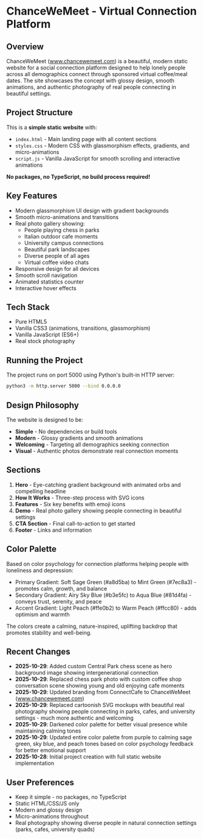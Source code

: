 # ChanceWeMeet - Virtual Connection Platform

## Overview
ChanceWeMeet (www.chancewemeet.com) is a beautiful, modern static website for a social connection platform designed to help lonely people across all demographics connect through sponsored virtual coffee/meal dates. The site showcases the concept with glossy design, smooth animations, and authentic photography of real people connecting in beautiful settings.

## Project Structure
This is a **simple static website** with:
- `index.html` - Main landing page with all content sections
- `styles.css` - Modern CSS with glassmorphism effects, gradients, and micro-animations
- `script.js` - Vanilla JavaScript for smooth scrolling and interactive animations

**No packages, no TypeScript, no build process required!**

## Key Features
- Modern glassmorphism UI design with gradient backgrounds
- Smooth micro-animations and transitions
- Real photo gallery showing:
  - People playing chess in parks
  - Italian outdoor cafe moments
  - University campus connections
  - Beautiful park landscapes
  - Diverse people of all ages
  - Virtual coffee video chats
- Responsive design for all devices
- Smooth scroll navigation
- Animated statistics counter
- Interactive hover effects

## Tech Stack
- Pure HTML5
- Vanilla CSS3 (animations, transitions, glassmorphism)
- Vanilla JavaScript (ES6+)
- Real stock photography

## Running the Project
The project runs on port 5000 using Python's built-in HTTP server:
```bash
python3 -m http.server 5000 --bind 0.0.0.0
```

## Design Philosophy
The website is designed to be:
- **Simple** - No dependencies or build tools
- **Modern** - Glossy gradients and smooth animations
- **Welcoming** - Targeting all demographics seeking connection
- **Visual** - Authentic photos demonstrate real connection moments

## Sections
1. **Hero** - Eye-catching gradient background with animated orbs and compelling headline
2. **How It Works** - Three-step process with SVG icons
3. **Features** - Six key benefits with emoji icons
4. **Demo** - Real photo gallery showing people connecting in beautiful settings
5. **CTA Section** - Final call-to-action to get started
6. **Footer** - Links and information

## Color Palette
Based on color psychology for connection platforms helping people with loneliness and depression:
- Primary Gradient: Soft Sage Green (#a8d5ba) to Mint Green (#7ec8a3) - promotes calm, growth, and balance
- Secondary Gradient: Airy Sky Blue (#b3e5fc) to Aqua Blue (#81d4fa) - conveys trust, serenity, and peace
- Accent Gradient: Light Peach (#ffe0b2) to Warm Peach (#ffcc80) - adds optimism and warmth

The colors create a calming, nature-inspired, uplifting backdrop that promotes stability and well-being.

## Recent Changes
- **2025-10-29**: Added custom Central Park chess scene as hero background image showing intergenerational connection
- **2025-10-29**: Replaced chess park photo with custom coffee shop conversation scene showing young and old enjoying cafe moments
- **2025-10-29**: Updated branding from ConnectCafe to ChanceWeMeet (www.chancewemeet.com)
- **2025-10-29**: Replaced cartoonish SVG mockups with beautiful real photography showing people connecting in parks, cafes, and university settings - much more authentic and welcoming
- **2025-10-29**: Darkened color palette for better visual presence while maintaining calming tones
- **2025-10-29**: Updated entire color palette from purple to calming sage green, sky blue, and peach tones based on color psychology feedback for better emotional support
- **2025-10-28**: Initial project creation with full static website implementation

## User Preferences
- Keep it simple - no packages, no TypeScript
- Static HTML/CSS/JS only
- Modern and glossy design
- Micro-animations throughout
- Real photography showing diverse people in natural connection settings (parks, cafes, university quads)
